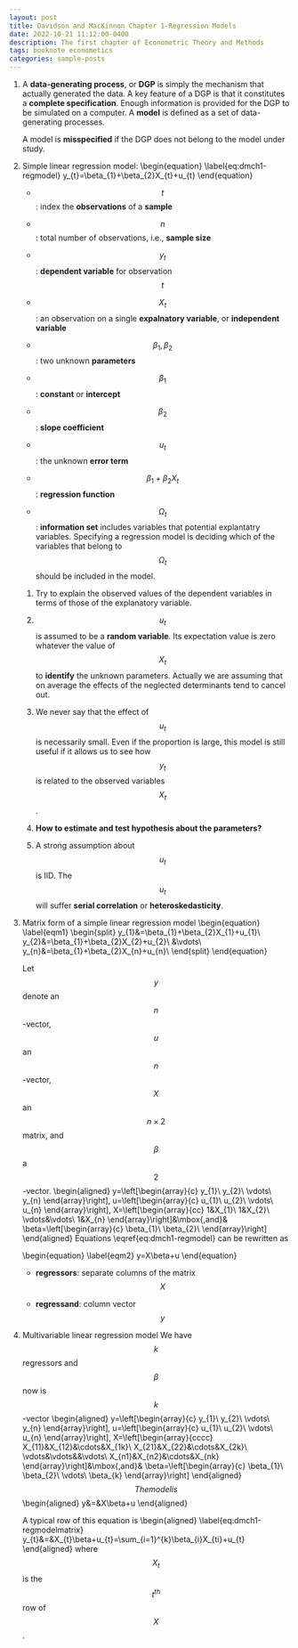 ```yaml
---
layout: post
title: Davidson and MacKinnon Chapter 1-Regression Models
date: 2022-10-21 11:12:00-0400
description: The first chapter of Econometric Theory and Methods
tags: booknote econometics
categories: sample-posts
---
```

1.  A **data-generating process**, or **DGP** is simply the mechanism
    that actually generated the data. A key feature of a DGP is that it
    constitutes a **complete specification**. Enough information is
    provided for the DGP to be simulated on a computer. A **model** is
    defined as a set of data-generating processes.

    A model is **misspecified** if the DGP does not belong to the model
    under study.

2.  Simple linear regression model:
	\begin{equation}
	\label{eq:dmch1-regmodel}
	   	y_{t}=\beta_{1}+\beta_{2}X_{t}+u_{t}
	\end{equation}
    -   $$t$$: index the **observations** of a **sample**

    -   $$n$$: total number of observations, i.e., **sample size**

    -   $$y_{t}$$: **dependent variable** for observation $$t$$

    -   $$X_{t}$$: an observation on a single **expalnatory variable**, or
        **independent variable**

    -   $$\beta_{1},\beta_{2}$$: two unknown **parameters**

    -   $$\beta_{1}$$: **constant** or **intercept**

    -   $$\beta_{2}$$: **slope coefficient**

    -   $$u_{t}$$: the unknown **error term**

    -   $$\beta_{1}+\beta_{2}X_{t}$$: **regression function**

    -   $$\Omega_{t}$$: **information set** includes variables that
        potential explantatry variables. Specifying a regression model
        is deciding which of the variables that belong to $$\Omega_{t}$$
        should be included in the model.

    1.  Try to explain the observed values of the dependent variables in
        terms of those of the explanatory variable.

    2.  $$u_{t}$$ is assumed to be a **random variable**. Its expectation
        value is zero whatever the value of $$X_{t}$$ to **identify** the
        unknown parameters. Actually we are assuming that on average the
        effects of the neglected determinants tend to cancel out.

    3.  We never say that the effect of $$u_t$$ is necessarily small. Even
        if the proportion is large, this model is still useful if it
        allows us to see how $$y_t$$ is related to the observed variables
        $$X_t$$.

    4.  **How to estimate and test hypothesis about the parameters?**

    5.  A strong assumption about $$u_t$$ is IID. The $$u_{t}$$ will suffer
        **serial correlation** or **heteroskedasticity**.

3.  Matrix form of a simple linear regression model 
	\begin{equation}  
	\label{eqm1}
		\begin{split}
	    y_{1}&=\beta_{1}+\beta_{2}X_{1}+u_{1}\\ 
	    y_{2}&=\beta_{1}+\beta_{2}X_{2}+u_{2}\\
	    &\vdots\\ 
	    y_{n}&=\beta_{1}+\beta_{2}X_{n}+u_{n}\\
    \end{split}
	\end{equation}   

  

    Let $$y$$ denote an $$n$$-vector, $$u$$ an $$n$$-vector, $$X$$ an $$n\times 2$$
    matrix, and $$\beta$$ a $$2$$-vector. 
    \begin{aligned}
    y=\left[\begin{array}{c}
    y_{1}\\
    y_{2}\\
    \vdots\\
    y_{n}
    \end{array}\right],
    u=\left[\begin{array}{c}
    u_{1}\\
    u_{2}\\
    \vdots\\
    u_{n}
    \end{array}\right],
    X=\left[\begin{array}{cc}
    1&X_{1}\\
    1&X_{2}\\
    \vdots&\vdots\\
    1&X_{n}
    \end{array}\right]&\mbox{,and}&
    \beta=\left[\begin{array}{c}
    \beta_{1}\\
    \beta_{2}\\
    \end{array}\right]
    \end{aligned}
    Equations \eqref{eq:dmch1-regmodel} can be rewritten as 

    \begin{equation}
    \label{eqm2}
    y=X\beta+u
    \end{equation}

    - **regressors**: separate columns of the matrix $$X$$

    - **regressand**: column vector $$y$$

4.  Multivariable linear regression model We have $$k$$ regressors and
    $$\beta$$ now is $$k$$-vector 
    \begin{aligned}
    y=\left[\begin{array}{c}
    y_{1}\\
    y_{2}\\
    \vdots\\
    y_{n}
    \end{array}\right],
    u=\left[\begin{array}{c}
    u_{1}\\
    u_{2}\\
    \vdots\\
    u_{n}
    \end{array}\right],
    X=\left[\begin{array}{cccc}
    X_{11}&X_{12}&\cdots&X_{1k}\\
    X_{21}&X_{22}&\cdots&X_{2k}\\
    \vdots&\vdots&&\vdots\\
    X_{n1}&X_{n2}&\cdots&X_{nk}
    \end{array}\right]&\mbox{,and}&
    \beta=\left[\begin{array}{c}
    \beta_{1}\\
    \beta_{2}\\
    \vdots\\
    \beta_{k}
    \end{array}\right]
    \end{aligned}$$ The model is $$\begin{aligned}
    y&=&X\beta+u
    \end{aligned}

    A typical row of this equation is 
    \begin{aligned}
    \label{eq:dmch1-regmodelmatrix}
    y_{t}&=&X_{t}\beta+u_{t}=\sum_{i=1}^{k}\beta_{i}X_{ti}+u_{t}
    \end{aligned}
    where $$X_{t}$$ is the $$t^{th}$$ row of $$X$$.